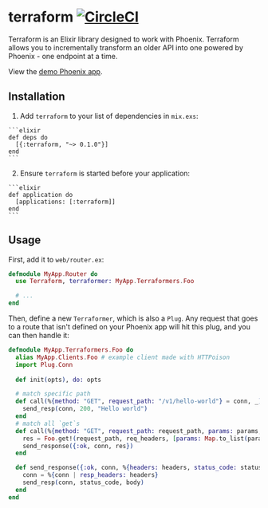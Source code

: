 # terraform [![CircleCI](https://circleci.com/gh/poteto/terraform/tree/master.svg?style=svg)](https://circleci.com/gh/poteto/terraform/tree/master)

Terraform is an Elixir library designed to work with Phoenix. Terraform allows you to incrementally transform an older API into one powered by Phoenix - one endpoint at a time.

View the [demo Phoenix app](https://github.com/poteto/reverse_proxy).

## Installation

  1. Add `terraform` to your list of dependencies in `mix.exs`:

    ```elixir
    def deps do
      [{:terraform, "~> 0.1.0"}]
    end
    ```

  2. Ensure `terraform` is started before your application:

    ```elixir
    def application do
      [applications: [:terraform]]
    end
    ```

## Usage

First, add it to `web/router.ex`:

```elixir
defmodule MyApp.Router do
  use Terraform, terraformer: MyApp.Terraformers.Foo

  # ...
end
```

Then, define a new `Terraformer`, which is also a `Plug`. Any request that goes to a route that isn't defined on your Phoenix app will hit this plug, and you can then handle it:

```elixir
defmodule MyApp.Terraformers.Foo do
  alias MyApp.Clients.Foo # example client made with HTTPoison
  import Plug.Conn
  
  def init(opts), do: opts

  # match specific path
  def call(%{method: "GET", request_path: "/v1/hello-world"} = conn, _) do
    send_resp(conn, 200, "Hello world")
  end
  # match all `get`s
  def call(%{method: "GET", request_path: request_path, params: params, req_headers: req_headers} = conn, _) do
    res = Foo.get!(request_path, req_headers, [params: Map.to_list(params)])
    send_response({:ok, conn, res})
  end

  def send_response({:ok, conn, %{headers: headers, status_code: status_code, body: body}}) do
    conn = %{conn | resp_headers: headers}
    send_resp(conn, status_code, body)
  end
end
```
